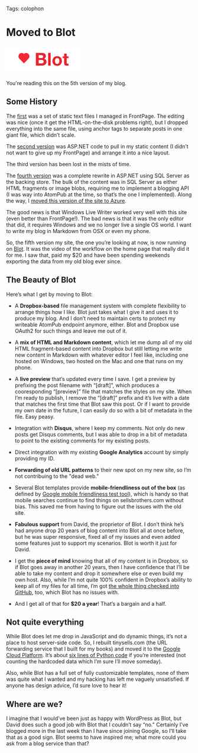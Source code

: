 Tags: colophon

Moved to Blot
=============
<img src="/public/post-images/blot-logo.png" class="entry-main-image" />

You're reading this on the 5th version of my blog.

Some History
------------
The [first](</12641>) was a set of static text files I managed in FrontPage. The
editing was nice (once it get the HTML-on-the-disk problems right), but I
dropped everything into the same file, using anchor tags to separate posts in
one giant file, which didn’t scale.

The [second version](</12642>) was ASP.NET code to pull in my static content (I
didn’t not want to give up my FrontPage) and arrange it into a nice layout.

The third version has been lost in the mists of time.

The [fourth version](</12670>) was a complete rewrite in ASP.NET using SQL
Server as the backing store. The bulk of the content was in SQL Server as either
HTML fragments or image blobs, requiring me to implement a blogging API (I was
way into AtomPub at the time, so that’s the one I implemented). Along the way, I
[moved this version of the site to Azure](</12731>).

The good news is that Windows Live Writer worked very well with this site (even
better than FrontPage!). The bad news is that it was the only editor that did,
it requires Windows and we no longer live a single OS world. I want to write my
blog in Markdown from OSX or even my phone.

So, the fifth version my site, the one you’re looking at now, is now running on
[Blot](<http://blot.im>). It was the video of the workflow on the home page that
really did it for me. I saw that, paid my \$20 and have been spending weekends
exporting the data from my old blog ever since.

The Beauty of Blot
------------------

Here’s what I get by moving to Blot:

-   A **Dropbox-based** file management system with complete flexibility to
    arrange things how I like. Blot just takes what I give it and uses it to
    produce my blog. And I don’t need to maintain certs to protect my writeable
    AtomPub endpoint anymore, either. Blot and Dropbox use OAuth2 for such
    things and leave me out of it.

-   A **mix of HTML and Markdown content**, which let me dump all of my old HTML
    fragment-based content into Dropbox but still letting me write new content
    in Markdown with whatever editor I feel like, including one hosted on
    Windows, two hosted on the Mac and one that runs on my phone.

-   A **live preview** that’s updated every time I save. I get a preview by
    prefixing the post filename with “[draft]”, which produces a cooresponding
    “[preview]” file that matches the styles on my site. When I’m ready to
    publish, I remove the “[draft]” prefix and it’s live with a date that
    matches the first time that Blot saw this post. Or if I want to provide my
    own date in the future, I can easily do so with a bit of metadata in the
    file. Easy peasy.

-   Integration with **Disqus**, where I keep my comments. Not only do new posts
    get Disqus comments, but I was able to drop in a bit of metadata to point to
    the existing comments for my existing posts.

-   Direct integration with my existing **Google Analytics** account by simply
    providing my ID.

-   **Forwarding of old URL patterns** to their new spot on my new site, so I’m
    not contribuing to the "dead web."

-   Several Blot templates provide **mobile-friendliness out of the box** (as
    defined by [Google mobile friendliness test
    tool](<https://www.google.com/webmasters/tools/mobile-friendly/>)), which is
    handy so that mobile searches continue to find things on sellsbrothers.com
    without bias. This saved me from having to figure out the issues with the
    old site.

-   **Fabulous support** from David, the proprietor of Blot. I don’t think he’s
    had anyone drop 20 years of blog content into Blot all at once before, but
    he was super responsive, fixed all of my issues and even added some features
    just to support my scenarios. Blot is worth it just for David.

-   I get the **piece of mind** knowing that all of my content is in Dropbox, so
    if Blot goes away in another 20 years, then I have confidence that I’ll be
    able to take my content and drop it somewhere else or even build my own
    host. Also, while I’m not quite 100% confident in Dropbox’s ability to keep
    all of my files for all time, I’m got [the whole thing checked into
    GitHub](<https://github.com/csells/sb-blot>), too, which Blot has no issues
    with.

-   And I get all of that for **$20 a year**! That’s a bargain and a half.

Not quite everything
--------------------

While Blot does let me drop in JavaScript and do dynamic things, it’s not a
place to host server-side code. So, I rebuilt tinysells.com (the URL forwarding
service that I built for my books) and moved it to the [Google Cloud
Platform](<http://cloud.google.com>). It’s about [six lines of Python
code](<https://github.com/csells/tinysells/blob/master/tinysells.py>) if you’re
interested (not counting the hardcoded data which I’m sure I’ll move someday).

Also, while Blot has a full set of fully customizable templates, none of them
was quite what I wanted and my hacking has left me vaguely unsatisfied. If
anyone has design advice, I’d sure love to hear it!

Where are we?
-------------

I imagine that I would’ve been just as happy with WordPress as Blot, but David
does such a good job with Blot that I couldn’t say “no." Certainly I’ve blogged
more in the last week than I have since joining Google, so I’ll take that as a
good sign. Blot seems to have inspired me; what more could you ask from a blog
service than that?
